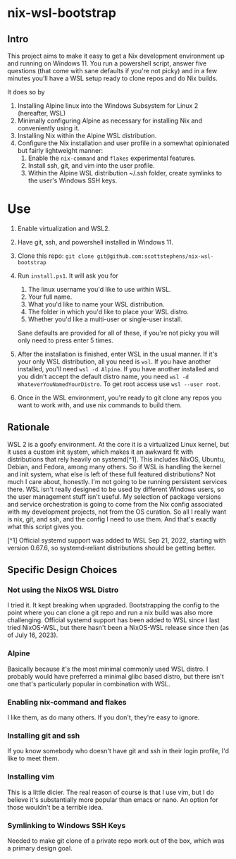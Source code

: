 # nix-wsl-bootstrap

## Intro

This project aims to make it easy to get a Nix development environment up and running on Windows 11. You run a powershell script, answer five questions (that come with sane defaults if you're not picky) and in a few minutes you'll have a WSL setup ready to clone repos and do Nix builds.

It does so by
1. Installing Alpine linux into the Windows Subsystem for Linux 2 (hereafter, WSL)
2. Minimally configuring Alpine as necessary for installing Nix and conveniently using it.
3. Installing Nix within the Alpine WSL distribution.
4. Configure the Nix installation and user profile in a somewhat opinionated but fairly lightweight manner:
   1. Enable the `nix-command` and `flakes` experimental features.
   2. Install ssh, git, and vim into the user profile.
   3. Within the Alpine WSL distribution ~/.ssh folder, create symlinks to the user's Windows SSH keys.

# Use

1. Enable virtualization and WSL2.

2. Have git, ssh, and powershell installed in Windows 11.

3. Clone this repo: `git clone git@github.com:scottstephens/nix-wsl-bootstrap`

4. Run `install.ps1`. It will ask you for
   1. The linux username you'd like to use within WSL.
   2. Your full name.
   3. What you'd like to name your WSL distribution.
   4. The folder in which you'd like to place your WSL distro.
   5. Whether you'd like a multi-user or single-user install.

   Sane defaults are provided for all of these, if you're not picky you will only need to press enter 5 times.

5. After the installation is finished, enter WSL in the usual manner. If it's your only WSL distribution, all you need is `wsl`. If you have another installed, you'll need `wsl -d Alpine`. If you have another installed and you didn't accept the default distro name, you need `wsl -d WhateverYouNamedYourDistro`. To get root access use `wsl --user root`.

6. Once in the WSL environment, you're ready to git clone any repos you want to work with, and use nix commands to build them.

## Rationale

WSL 2 is a goofy environment. At the core it is a virtualized Linux kernel, but it uses a custom init system, which makes it an awkward fit with distributions that rely heavily on systemd[^1]. This includes NixOS, Ubuntu, Debian, and Fedora, among many others. So if WSL is handling the kernel and init system, what else is left of these full featured distributions? Not much I care about, honestly. I'm not going to be running persistent services there. WSL isn't really designed to be used by different Windows users, so the user management stuff isn't useful. My selection of package versions and service orchestration is going to come from the Nix config associated with my development projects, not from the OS curation. So all I really want is nix, git, and ssh, and the config I need to use them. And that's exactly what this script gives you.

[^1] Official systemd support was added to WSL Sep 21, 2022, starting with version 0.67.6, so systemd-reliant distributions should be getting better.

## Specific Design Choices

### Not using the NixOS WSL Distro

I tried it. It kept breaking when upgraded. Bootstrapping the config to the point where you can clone a git repo and run a nix build was also more challenging. Official systemd support has been added to WSL since I last tried NixOS-WSL, but there hasn't been a NixOS-WSL release since then (as of July 16, 2023).

### Alpine

Basically because it's the most minimal commonly used WSL distro. I probably would have preferred a minimal glibc based distro, but there isn't one that's particularly popular in combination with WSL.

### Enabling nix-command and flakes

I like them, as do many others. If you don't, they're easy to ignore.

### Installing git and ssh

If you know somebody who doesn't have git and ssh in their login profile, I'd like to meet them.

### Installing vim

This is a little dicier. The real reason of course is that I use vim, but I do believe it's substantially more popular than emacs or nano. An option for those wouldn't be a terrible idea.

### Symlinking to Windows SSH Keys

Needed to make git clone of a private repo work out of the box, which was a primary design goal.
